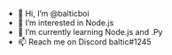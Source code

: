 - 👋 Hi, I’m @balticboi
- 👀 I’m interested in Node.js
- 🌱 I’m currently learning Node.js and .Py
- 📫 Reach me on Discord baltic#1245


<!---
balticboi/balticboi is a ✨ special ✨ repository because its `README.md` (this file) appears on your GitHub profile.
You can click the Preview link to take a look at your changes.
--->
